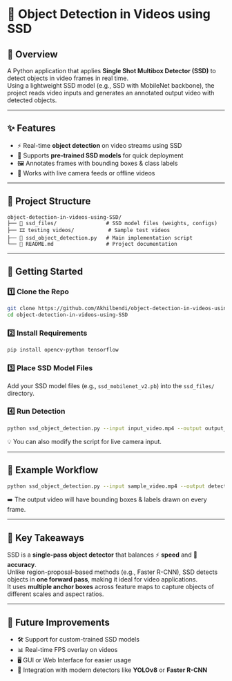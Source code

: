 # 🎥 Object Detection in Videos using SSD  

## 📌 Overview  
A Python application that applies **Single Shot Multibox Detector (SSD)** to detect objects in video frames in real time.  
Using a lightweight SSD model (e.g., SSD with MobileNet backbone), the project reads video inputs and generates an annotated output video with detected objects.  

---

## ✨ Features  
- ⚡ Real-time **object detection** on video streams using SSD  
- 🧠 Supports **pre-trained SSD models** for quick deployment  
- 🖼️ Annotates frames with bounding boxes & class labels  
- 🔄 Works with live camera feeds or offline videos  

---

## 📂 Project Structure  
```
object-detection-in-videos-using-SSD/
├── 📁 ssd_files/                # SSD model files (weights, configs)
├── 🎞️ testing videos/           # Sample test videos
├── 🐍 ssd_object_detection.py   # Main implementation script
└── 📄 README.md                 # Project documentation
```

---

## 🚀 Getting Started  

### 1️⃣ Clone the Repo  
```bash
git clone https://github.com/Akhilbendi/object-detection-in-videos-using-SSD.git
cd object-detection-in-videos-using-SSD
```

### 2️⃣ Install Requirements  
```bash
pip install opencv-python tensorflow
```

### 3️⃣ Place SSD Model Files  
Add your SSD model files (e.g., `ssd_mobilenet_v2.pb`) into the `ssd_files/` directory.  

### 4️⃣ Run Detection  
```bash
python ssd_object_detection.py --input input_video.mp4 --output output_detected.mp4
```
💡 You can also modify the script for live camera input.  

---

## 🎯 Example Workflow  
```bash
python ssd_object_detection.py --input sample_video.mp4 --output detected_video.mp4
```
➡️ The output video will have bounding boxes & labels drawn on every frame.  

---

## 📖 Key Takeaways  
SSD is a **single-pass object detector** that balances ⚡ **speed** and 🎯 **accuracy**.  
Unlike region-proposal-based methods (e.g., Faster R-CNN), SSD detects objects in **one forward pass**, making it ideal for video applications.  
It uses **multiple anchor boxes** across feature maps to capture objects of different scales and aspect ratios.  

---

## 🔮 Future Improvements  
- 🛠️ Support for custom-trained SSD models  
- 📊 Real-time FPS overlay on videos  
- 🖥️ GUI or Web Interface for easier usage  
- 🤖 Integration with modern detectors like **YOLOv8** or **Faster R-CNN**  
